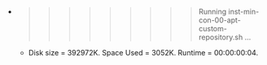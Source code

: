 * >>>>>>>>> Running inst-min-con-00-apt-custom-repository.sh ...
  * Disk size = 392972K. Space Used = 3052K. Runtime = 00:00:00:04.

